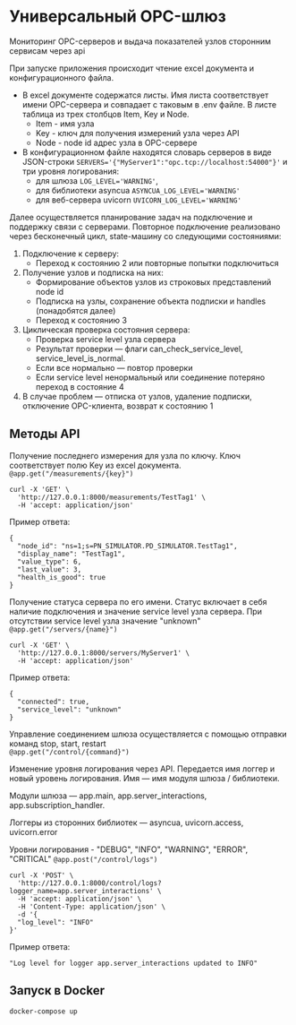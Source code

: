 # Универсальный OPC-шлюз

Мониторинг OPC-серверов и выдача показателей узлов сторонним сервисам через api

При запуске приложения происходит чтение excel документа и конфигурационного файла.
- В excel документе содержатся листы. 
  Имя листа соответствует имени OPC-сервера и совпадает с таковым в .env файле. 
  В листе таблица из трех столбцов Item, Key и Node.
  - Item - имя узла
  - Key - ключ для получения измерений узла через API
  - Node - node id адрес узла в OPC-сервере
- В конфигурационном файле находятся словарь серверов в виде JSON-строки 
  `SERVERS='{"MyServer1":"opc.tcp://localhost:54000"}'` 
  и три уровня логирования: 
  - для шлюза `LOG_LEVEL='WARNING'`, 
  - для библиотеки asyncua `ASYNCUA_LOG_LEVEL='WARNING'` 
  - для веб-сервера uvicorn `UVICORN_LOG_LEVEL='WARNING'`

Далее осуществляется планирование задач на подключение и поддержку связи с серверами. 
Повторное подключение реализовано через бесконечный цикл, state-машину со следующими состояниями:
1. Подключение к серверу:
   - Переход к состоянию 2 или повторные попытки подключиться
2. Получение узлов и подписка на них:
   - Формирование объектов узлов из строковых представлений node id
   - Подписка на узлы, сохранение объекта подписки и handles (понадобятся далее)
   - Переход к состоянию 3
3. Циклическая проверка состояния сервера:
   - Проверка service level узла сервера
   - Результат проверки — флаги can_check_service_level, 
     service_level_is_normal.
   - Если все нормально — повтор проверки  
   - Если service level ненормальный или соединение потеряно переход в состояние 4
4. В случае проблем — отписка от узлов, удаление подписки, 
   отключение OPC-клиента, возврат к состоянию 1


## Методы API

Получение последнего измерения для узла по ключу. Ключ соответствует полю Key из excel документа.  
`@app.get("/measurements/{key}")`

```
curl -X 'GET' \
  'http://127.0.0.1:8000/measurements/TestTag1' \
  -H 'accept: application/json'
```
Пример ответа:
```  
{
  "node_id": "ns=1;s=PN_SIMULATOR.PD_SIMULATOR.TestTag1",
  "display_name": "TestTag1",
  "value_type": 6,
  "last_value": 3,
  "health_is_good": true
}
``` 
Получение статуса сервера по его имени. Статус включает в себя наличие подключения и значение service level узла сервера. При отсутствии service level узла значение "unknown"  
`@app.get("/servers/{name}")`

```
curl -X 'GET' \
  'http://127.0.0.1:8000/servers/MyServer1' \
  -H 'accept: application/json'
```
Пример ответа:
```
{
  "connected": true,
  "service_level": "unknown"
}  
```
Управление соединением шлюза осуществляется с помощью отправки команд stop, start, restart  
`@app.get("/control/{command}")`

Изменение уровня логирования через API. Передается имя логгер и новый уровень логирования. Имя — имя модуля шлюза / библиотеки. 

Модули шлюза — app.main, app.server_interactions, app.subscription_handler. 

Логгеры из сторонних библиотек — asyncua, uvicorn.access, uvicorn.error

Уровни логирования - "DEBUG", "INFO", "WARNING", "ERROR", "CRITICAL"
`@app.post("/control/logs")`

```
curl -X 'POST' \
  'http://127.0.0.1:8000/control/logs?logger_name=app.server_interactions' \
  -H 'accept: application/json' \
  -H 'Content-Type: application/json' \
  -d '{
  "log_level": "INFO"
}'
```
Пример ответа:
```
"Log level for logger app.server_interactions updated to INFO"
```

## Запуск в Docker

`docker-compose up`